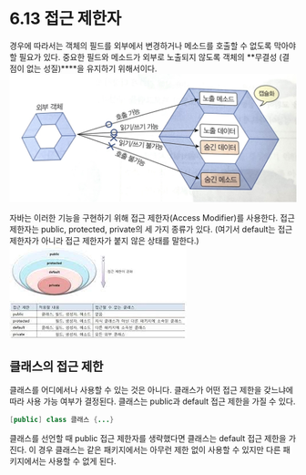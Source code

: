 # 6.13 접근 제한자
경우에 따라서는 객체의 필드를 외부에서 변경하거나 메소드를 호출할 수 없도록 막아야 할 필요가 있다. 
중요한 필드와 메소드가 외부로 노출되지 않도록 객체의 **무결성 (결점이 없는 성질)****을 유지하기 위해서이다.
![img_1.png](img_1.png)

자바는 이러한 기능을 구현하기 위해 접근 제한자(Access Modifier)를 사용한다. 접근 제한자는 public, protected, private의 세 가지 종류가 있다.
(여기서 default는 접근 제한자가 아니라 접근 제한자가 붙지 않은 상태를 말한다.)
![img.png](img.png)

## 클래스의 접근 제한 
클래스를 어디에서나 사용할 수 있는 것은 아니다. 클래스가 어떤 접근 제한을 갖느냐에 따라
사용 가능 여부가 결정된다. 클래스는 public과 default 접근 제한을 가질 수 있다.
```java
[public] class 클래스 {...}
```

클래스를 선언할 때 public 접근 제한자를 생략했다면 클래스는 default 접근 제한을 가진다. 이 경우 클래스는 
같은 패키지에서는 아무런 제한 없이 사용할 수 있지만 다른 패키지에서는 사용할 수 없게 된다.